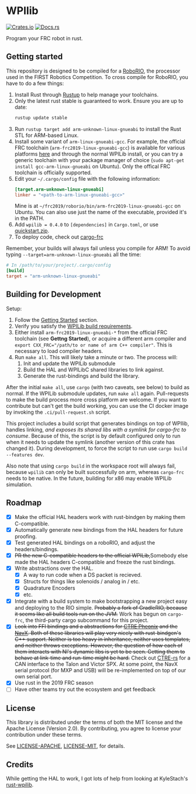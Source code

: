 # WPIlib

[![Crates.io](https://img.shields.io/crates/v/wpilib.svg)](https://crates.io/crates/wpilib/)
[![Docs.rs](https://docs.rs/wpilib/badge.svg)](https://docs.rs/wpilib)

Program your FRC robot in rust.

## Getting started

This repository is designed to be compiled for a [RoboRIO](http://sine.ni.com/nips/cds/view/p/lang/en/nid/213308), the
processor used in the FIRST Robotics Competition. To cross compile for RoboRIO, you have to do a few things:

1. Install Rust through [Rustup](https://www.rustup.rs/) to help manage your toolchains.
2. Only the latest rust stable is guaranteed to work. Ensure you are up to date:
   ```bash
   rustup update stable
   ```
3. Run `rustup target add arm-unknown-linux-gnueabi` to install the Rust STL for ARM-based Linux.
4. Install some variant of `arm-linux-gnueabi-gcc`. For example, the official FRC toolchain
   (`arm-frc2019-linux-gnueabi-gcc`) is available for various platforms [here](https://github.com/wpilibsuite/toolchain-builder/releases) and through the normal WPILib install, or you
   can try a generic toolchain with your package manager of choice (`sudo apt-get install gcc-arm-linux-gnueabi` on
   Ubuntu). Only the offical FRC toolchain is officially supported.
5. Edit your `~/.cargo/config` file with the following information:
   ```toml
   [target.arm-unknown-linux-gnueabi]
   linker = "<path-to-arm-linux-gnueabi-gcc>"
   ```
   Mine is at `~/frc2019/roborio/bin/arm-frc2019-linux-gnueabi-gcc` on Ubuntu.
   You can also use just the name of the executable, provided it's in the PATH.
6. Add `wpilib = 0.4.0` to `[dependencies]` in `Cargo.toml`, or use [quickstart.zip](../quickstart.zip).
7. To deploy code, check out [cargo-frc](https://crates.io/crates/cargo-frc)

Remember, your builds will always fail unless you compile for ARM! To avoid typing `--target=arm-unknown-linux-gnueabi` all the time:

```toml
# In /path/to/your/project/.cargo/config
[build]
target = "arm-unknown-linux-gnueabi"
```

## Building for Development

Setup:

1. Follow the [Getting Started](#getting-started) section.
2. Verify you satisfy the [WPILib build requirements](https://github.com/wpilibsuite/allwpilib#building-wpilib).
3. Either install `arm-frc2019-linux-gnueabi-*` from the official FRC toolchain (see **Gettng Started**), or acquire a different arm compiler and `export CXX_FRC="/path/to or name of arm C++ compiler"`. This is necessary to load compiler headers.
4. Run `make all`. This will likely take a minute or two. The process will:
   1. Init and update the WPILib submodule
   2. Build the HAL and WPILibC shared libraries to link against.
   3. Generate the rust-bindings and build the library.

After the initial `make all`, use `cargo` (with two caveats, see below) to build as normal. If the WPILib submodule updates, run `make all` again.
Pull-requests to make the build process more cross platform are welcome. If you want to contribute but can't get the build working, you can use the CI docker image by invoking the `.ci/pull-request.sh` script.

This project includes a build script that generates bindings on top of WPIlib, handles linking, _and exposes its shared libs with a symlink for cargo-frc to consume_. Because of this, the script is by default configured only to run when it needs to update the
symlink (another version of this crate has changed it). During development, to force the script to run use
`cargo build --features dev`.

Also note that using `cargo build` in the workspace root will always fail, because `wpilib` can only be built successfully on arm, whereas `cargo-frc` needs to be native. In the future, building for x86 may enable WPILib simulation.

## Roadmap

- [x] Make the official HAL headers work with rust-bindgen by making them C-compatible.
- [x] Automatically generate new bindings from the HAL headers for future proofing.
- [x] Test generated HAL bindings on a roboRIO, and adjust the headers/bindings.
- [x] ~~PR the new C-compatible headers to the official WPILib,~~Somebody else made the HAL headers C-compatible and freeze the rust bindings.
- [x] Write abstractions over the HAL.
  - [x] A way to run code when a DS packet is recieved.
  - [x] Structs for things like solenoids / analog in / etc.
  - [x] Quadrature Encoders
  - [x] etc.
- [x] Integrate with a build system to make bootstrapping a new project easy and deploying to the RIO simple. ~~Probably a fork of GradleRIO, because it seems like all build tools run on the JVM.~~ Work has begun on `cargo-frc`, the third-party cargo subcommand for this project.
- [x] ~~Look into FFI bindings and a abstractions for [CTRE Pheonix](https://github.com/CrossTheRoadElec/Phoenix-frc-lib)
      and the [NavX](https://github.com/kauailabs/navxmxp). Both of these libraries will play very nicely with rust-bindgen's C++ support. Neither is too heavy in inheritance, neither uses templates, and neither throws exceptions. However, the question of how each of them interacts with NI's dynamic libs is yet to be seen. Getting them to behave at link-time and run-time might be hard.~~ Check out [CTRE-rs](https://github.com/auscompgeek/ctre-rs) for a CAN interface to the Talon and Victor SPX. At some point, the NavX serial protocol (for MXP and USB) will be re-implemented on top of our own serial port.
- [x] Use rust in the 2019 FRC season
- [ ] Have other teams try out the ecosystem and get feedback

## License

This library is distributed under the terms of both the
MIT license and the Apache License (Version 2.0). By contributing, you agree
to license your contribution under these terms.

See [LICENSE-APACHE](../LICENSE-APACHE), [LICENSE-MIT](../LICENSE-MIT), for details.

## Credits

While getting the HAL to work, I got lots of help from looking at KyleStach's [rust-wpilib](https://github.com/robotrs/rust-wpilib).
